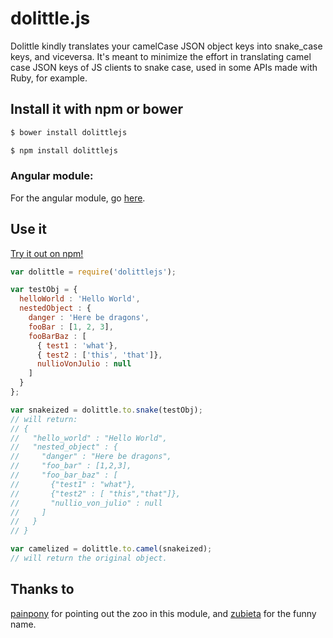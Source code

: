 # dolittle.js
Dolittle kindly translates your camelCase JSON object keys into snake_case keys, and viceversa.
It's meant to minimize the effort in translating camel case JSON keys of JS
clients to snake case, used in some APIs made with Ruby, for example.

## Install it with npm or bower
```sh
$ bower install dolittlejs
```
```sh
$ npm install dolittlejs
```
### Angular module:
For the angular module, go [here](https://github.com/castillobg/dolittle).

## Use it
[Try it out on npm!](https://tonicdev.com/npm/dolittlejs)

```javascript
var dolittle = require('dolittlejs');

var testObj = {
  helloWorld : 'Hello World',
  nestedObject : {
    danger : 'Here be dragons',
    fooBar : [1, 2, 3],
    fooBarBaz : [
      { test1 : 'what'},
      { test2 : ['this', 'that']},
      nullioVonJulio : null
    ]
  }
};

var snakeized = dolittle.to.snake(testObj);
// will return:
// {
//   "hello_world" : "Hello World",
//   "nested_object" : {
//     "danger" : "Here be dragons",
//     "foo_bar" : [1,2,3],
//     "foo_bar_baz" : [
//       {"test1" : "what"},
//       {"test2" : [ "this","that"]},
//       "nullio_von_julio" : null
//     ]
//   }
// }

var camelized = dolittle.to.camel(snakeized);
// will return the original object.
```

## Thanks to
[painpony](https://github.com/painpony) for pointing out the zoo in this module, and [zubieta](https://github.com/Zubieta) for
the funny name.
